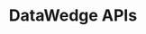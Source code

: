 ---
title: DataWedge APIs
description: DataWedge APIs operate primarily through Android intents--specific commands that can be used by other applications to control data capture without the need to directly access the DataWedge UI.  
layout: list-apis.html
product: 'DataWedge'
productversion: '6.9'
automenu:
  items:
    - title: General Information
      items:
        - title: Using Intents 
          url: ../output/intent
        - title: Using DataWedge APIs 
          url: overview
        - title: Using Intent Result Codes  
          url: resultinfo
        - title: DataWedge API Benefits & Usage (article) 
          url: https://developer.zebra.com/community/android/android-forums/android-blogs/blog/2017/06/27/datawedge-apis-benefits-challenges
        - title: DataWedge Intent Demo App 
          url: tutorials
    - title: DataWedge APIs
      items:
        - title: Clone Profile 
          url: cloneprofile
        - title: Create Profile 
          url: createprofile
        - title: Delete Profile 
          url: deleteprofile
        - title: Enable/Disable DataWedge 
          url: enabledatawedge
        - title: Enumerate Scanners 
          url: enumeratescanners
        - title: Get Active Profile 
          url: getactiveprofile
        - title: Get Config 
          url: getconfig
        - title: Get DataWedge Status 
          url: getdatawedgestatus
        - title: Get Disabled App List 
          url: getdisabledapplist
        - title: Get Ignore Disabled Profiles 
          url: getignoredisabledprofiles
        - title: Get Profiles List 
          url: getprofileslist
        - title: Get Scanner Status 
          url: getscannerstatus
        - title: Get Version Info 
          url: getversioninfo
        - title: Import Config 
          url: importconfig
        - title: Register/Unregister for Notification 
          url: registerfornotification
        - title: Rename Profile 
          url: renameprofile
        - title: Reset Default Profile 
          url: resetdefaultprofile
        - title: Restore Config 
          url: restoreconfig
        - title: Scanner Input Plug-in 
          url: scannerinputplugin
        - title: Set Config 
          url: setconfig
        - title: Set Default Profile 
          url: setdefaultprofile
        - title: Set Disabled App List 
          url: setdisabledapplist
        - title: Set Ignore Disabled Profiles 
          url: setignoredisabledprofiles
        - title: Set Reporting Options 
          url: setreportingoptions   
        - title: Soft Scan Trigger 
          url: softscantrigger
        - title: Switch Scanner 
          url: switchscanner
        - title: Switch Scanner Params 
          url: switchscannerparams
        - title: Switch SimulScan Params 
          url: switchsimulscanparams
        - title: Switch to Profile 
          url: switchtoprofile
---